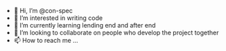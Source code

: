 - 👋 Hi, I’m @con-spec
- 👀 I’m interested in writing code
- 🌱 I’m currently learning lending end and after end
- 💞️ I’m looking to collaborate on people who develop the project together
- 📫 How to reach me ...



<!---
con-spec/con-spec is a ✨ special ✨ repository because its `README.md` (this file) appears on your GitHub profile.
You can click the Preview link to take a look at your changes.
--->
